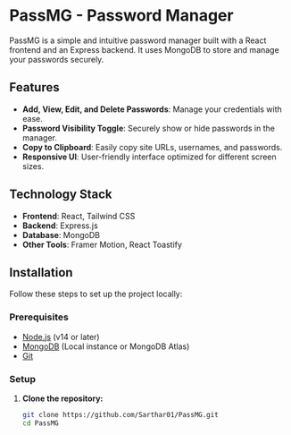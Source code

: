 # PassMG - Password Manager

PassMG is a simple and intuitive password manager built with a React frontend and an Express backend. It uses MongoDB to store and manage your passwords securely.

## Features

- **Add, View, Edit, and Delete Passwords**: Manage your credentials with ease.
- **Password Visibility Toggle**: Securely show or hide passwords in the manager.
- **Copy to Clipboard**: Easily copy site URLs, usernames, and passwords.
- **Responsive UI**: User-friendly interface optimized for different screen sizes.

## Technology Stack

- **Frontend**: React, Tailwind CSS
- **Backend**: Express.js
- **Database**: MongoDB
- **Other Tools**: Framer Motion, React Toastify

## Installation

Follow these steps to set up the project locally:

### Prerequisites

- [Node.js](https://nodejs.org/en/) (v14 or later)
- [MongoDB](https://www.mongodb.com/try/download/community) (Local instance or MongoDB Atlas)
- [Git](https://git-scm.com/)

### Setup

1. **Clone the repository:**

   ```bash
   git clone https://github.com/Sarthar01/PassMG.git
   cd PassMG

